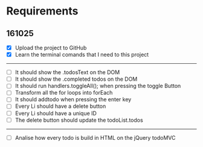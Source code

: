 # Requirements

## 161025

- [x] Upload the project to GitHub
- [x] Learn the terminal comands that I need to this project

---

- [ ] It should show the .todosText on the DOM
- [ ] It should show the .completed todos on the DOM
- [ ] It should run handlers.toggleAll(); when pressing the toggle Button
- [ ] Transform all the for loops into forEach
- [ ] It should addtodo when pressing the enter key
- [ ] Every Li should have a delete button
- [ ] Every Li should have a unique ID
- [ ] The delete button should update the todoList.todos

---

- [ ] Analise how every todo is build in HTML on the jQuery todoMVC